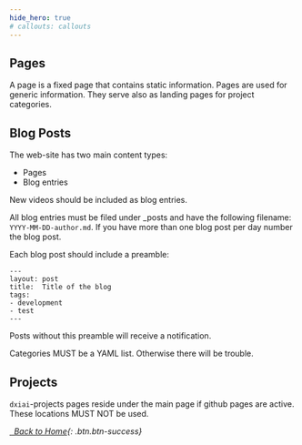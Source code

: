 ```yaml
---
hide_hero: true
# callouts: callouts
---
```


## Pages

A page is a fixed page that contains static information. Pages are used for generic information. They serve also as landing pages for project categories. 

## Blog Posts

The web-site has two main content types: 

- Pages
- Blog entries

New videos should be included as blog entries.

All blog entries must be filed under _posts and have the following filename: `YYYY-MM-DD-author.md`. If you have more than one blog post per day number the blog post. 

Each blog post should include a preamble: 

```
---
layout: post
title:  Title of the blog
tags: 
- development
- test
---
```

Posts without this preamble will receive a notification. 

Categories MUST be a YAML list. Otherwise there will be trouble.

## Projects

`dxiai`-projects pages reside under the main page if github pages are active. These locations MUST NOT be used. 

[<i class="fas fa-home"/> &nbsp; Back to Home](https://www.dxi.ai/tmppages/){: .btn.btn-success}
